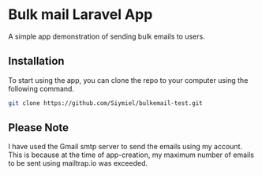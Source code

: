 

# Bulk mail Laravel App

A simple app demonstration of sending bulk emails to users.

## Installation

To start using the app, you can clone the repo to your computer using the following command.

```bash
git clone https://github.com/Siymiel/bulkemail-test.git
```

## Please Note
I have used the Gmail smtp server to send the emails using my account. This is because at the time of app-creation, my maximum number of emails to be sent using mailtrap.io was exceeded.




